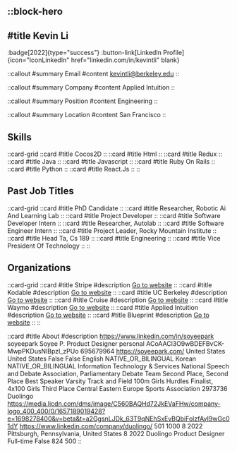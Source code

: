 ::block-hero
---
#title
Kevin Li
---

:badge[2022]{type="success"}
:button-link[LinkedIn Profile]{icon="IconLinkedIn" href="linkedin.com/in/kevintli" blank}

::callout
#summary
Email
#content
kevintli@berkeley.edu
::

::callout
#summary
Company
#content
Applied Intuition
::

::callout
#summary
Position
#content
Engineering
::

::callout
#summary
Location
#content
San Francisco
::

## Skills
::card-grid
::card
#title
Cocos2D
::
::card
#title
Html
::
::card
#title
Redux
::
::card
#title
Java
::
::card
#title
Javascript
::
::card
#title
Ruby On Rails
::
::card
#title
Python
::
::card
#title
React.Js
::
::

## Past Job Titles
::card-grid
::card
#title
PhD Candidate
::
::card
#title
Researcher, Robotic Ai And Learning Lab
::
::card
#title
Project Developer
::
::card
#title
Software Developer Intern
::
::card
#title
Researcher, Autolab
::
::card
#title
Software Engineer Intern
::
::card
#title
Project Leader, Rocky Mountain Institute
::
::card
#title
Head Ta, Cs 189
::
::card
#title
Engineering
::
::card
#title
Vice President Of Technology
::
::

## Organizations
::card-grid
::card
#title
Stripe
#description
[Go to website](stripe.com)
::
::card
#title
Kodable
#description
[Go to website](kodable.com)
::
::card
#title
UC Berkeley
#description
[Go to website](berkeley.edu)
::
::card
#title
Cruise
#description
[Go to website](getcruise.com)
::
::card
#title
Waymo
#description
[Go to website](waymo.com)
::
::card
#title
Applied Intuition
#description
[Go to website](appliedintuition.com)
::
::card
#title
Blueprint
#description
[Go to website](calblueprint.org)
::
::

::card
#title
About
#description
https://www.linkedin.com/in/soyeepark soyeepark Soyee P. Product Designer personal ACoAACl3O9wBDEFBvCK-MwpPKDusNlBpzI_zPUo 695679964 https://soyeepark.com/
 United States United States False False English NATIVE_OR_BILINGUAL Korean NATIVE_OR_BILINGUAL Information Technology & Services National Speech and Debate Association, Parliamentary Debate Team Second Place, Second Place Best Speaker Varsity Track and Field 100m Girls Hurdles Finalist, 4x100 Girls Third Place Central Eastern Europe Sports Association 2973736 Duolingo https://media.licdn.com/dms/image/C560BAQHd72JkEVaFHw/company-logo_400_400/0/1657189019428?e=1698278400&v=beta&t=a2GgsnLJDk_63T9qNEhSxEvBQbiFolzfAyI9wGc01dY https://www.linkedin.com/company/duolingo/ 501 1000 8 2022 Pittsburgh, Pennsylvania, United States 8 2022 Duolingo Product Designer Full-time False 824 500
::
